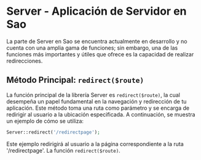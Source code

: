 # Server - Aplicación de Servidor en Sao

La parte de Server en Sao se encuentra actualmente en desarrollo y no cuenta con una amplia gama de funciones; sin embargo, una de las funciones más importantes y útiles que ofrece es la capacidad de realizar redirecciones.

## Método Principal: `redirect($route)`

La función principal de la librería Server es `redirect($route)`, la cual desempeña un papel fundamental en la navegación y redirección de tu aplicación. Este método toma una ruta como parámetro y se encarga de redirigir al usuario a la ubicación especificada. A continuación, se muestra un ejemplo de cómo se utiliza:

```php
Server::redirect('/redirectpage');
```

Este ejemplo redirigirá al usuario a la página correspondiente a la ruta '/redirectpage'. La función `redirect($route)`.